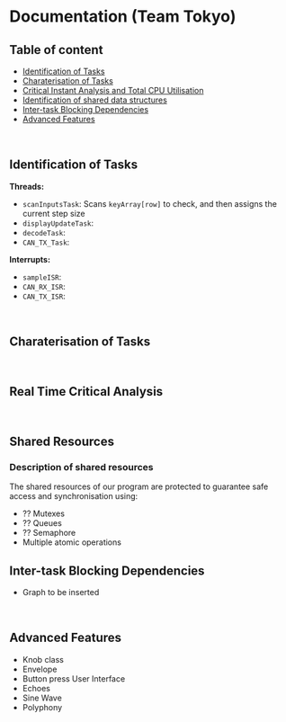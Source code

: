 # Documentation (Team Tokyo)

## Table of content

- [Identification of Tasks](./README.md#identification-of-tasks)
- [Charaterisation of Tasks](./README.md#charaterisation-of-tasks)
- [Critical Instant Analysis and Total CPU Utilisation](./README.md#real-time-critical-analysis)
- [Identification of shared data structures](./README.md#shared-resources)
- [Inter-task Blocking Dependencies](./README.md#dependencies)
- [Advanced Features](./README.md#advanced-features)

</br>

## Identification of Tasks

**Threads:**

- `scanInputsTask`: Scans `keyArray[row]` to check, and then assigns the current step size
- `displayUpdateTask`:
- `decodeTask`:
- `CAN_TX_Task`:

**Interrupts:**

- `sampleISR`:
- `CAN_RX_ISR`:
- `CAN_TX_ISR`:

</br>

## Charaterisation of Tasks

</br>

## Real Time Critical Analysis

<!-- A critical time analysis is crucial to predict whether all the tasks will be executed within the deadlines of a system.
To do this, it is necessary to analyse the total latency of the system by computing the execution times for the worst case scenario possible and compare it to the latency of the lowest-priority
<!-- task. -->
<!--
| Task                         | Priority (Low to High) | Minimum Initiation Interval (ms) <img src="https://render.githubusercontent.com/render/math?math=\tau_i" width = "18"> | Worst-case Execution Time (ms) <img src="https://render.githubusercontent.com/render/math?math=T_i" width = "18"> | <img src="https://render.githubusercontent.com/render/math?math=\left[\frac{\tau_n}{\tau_i} \right] T_i" width = "60"> (ms) | CPU Utilisation (%) |
| :--------------------------- | :--------------------: | :--------------------------------------------------------------------------------------------------------------------: | :---------------------------------------------------------------------------------------------------------------: | :-------------------------------------------------------------------------------------------------------------------------: | :-----------------: |
| `displayUpdateTask`          |           1            |                                                          100                                                           |                                                      16.334                                                       |                                                           16.334                                                            |       16.334        |
| `decodeTask`                 |           2            |                                                          25.2                                                          |                                                      0.0113                                                       |                                                            0.045                                                            |        0.045        |
| `CAN_TX_Task` & `CAN_TX_ISR` |           3            |                                                           60                                                           |                                                       0.012                                                       |                                                            0.020                                                            |        0.020        |
| `scanInputTask`              |           4            |                                                           20                                                           |                                                      0.3007                                                       |                                                            1.504                                                            |        1.504        |
| `sampleISR`                  |       Interrupt        |                                                        0.04545                                                         |                                                      0.0097                                                       |                                                           21.342                                                            |       21.342        |
| `CAN_RX_ISR`                 |       Interrupt        |                                                          0.7                                                           |                                                      0.00319                                                      |                                                            0.456                                                            |        0.456        |
|                              |                        |                                                                                                                        |                                                     **Total**                                                     |                                                           39.700                                                            |       39.700        | -->

<!-- The total latency obtained is 39.7ms, which is clearly less than the latency of our lowest-priority task `displayUpdateTask`: 100ms. Therefore none of the deadlines will be missed and our schedule will work without failures as all the tasks will be executed in the correct time frame.

_Note: The execution times of `CAN_TX_Task` and of `CAN_TX_ISR` were measured together as the former depends on the latter when simulating its worst-case scenario (a full queue of outgoing messages)._

The total CPU utilisation of our program is around **40%**. -->

</br>

## Shared Resources

### Description of shared resources

The shared resources of our program are protected to guarantee safe access and synchronisation using:

- ?? Mutexes
- ?? Queues
- ?? Semaphore
- Multiple atomic operations

<!-- 1. The `keyArray`, which represents the state of all the input pins to the STM32. It is protected by the `keyArrayMutex` mutex that is used to write to it, or read to it in short bursts in order to minimize its locking time.

1. The `keyArray_prev`, which stores the last state of the keyboard keys being pressed, is also protected by the same `keyArrayMutex` mutex.

1. The `currentStepSize`, which stores the current step size of the note being played, is only written to using atomic store operations as it is accessed by the `sampleISR` interrupt and can therefore not be protected by a Mutex.

1. Similarly, the `notes_playing` boolean array stores whether or not a certain note is being played (it is used for one of our advanced features: polyphony) and has its elements modified only using atomic operations. This also because it is accessed inside the `sampleISR` interrupt, and as the whole array does not need to be synchronized and updated at once, atomic operations are used instead of a possible critical section.

1. The `msgInQ` queue, which acts as a buffer for incoming messages from the CAN Bus.

1. The last received message, `RX_Message`, which is protected by the `RX_MessageMutex` mutex as it is accessed in multiple threads (mainly the decodeTask and the updateDisplayTask (for debugging)). When used in the decodeTask thread, it is only accessed briefly to store its content into a local variable that is then used for the computational analysis of its content, still to minimize locking time.

1. The `msgOutQ` queue, which acts as a buffer for outgoing messages to the CAN Bus.

1. The `CAN_TX_Semaphore` counting semaphore, used to regulate the number of messages being sent out to the CAN Bus. Its use will be explained further in the next section.

1. Several board state variables, namely `isMuted` `isReceiverBoard` `lastMiddleCANRX` and `boardIndex` which are written to using atomic stores. This is once again because they can be accessed in an interrupt, such as `isMuted` in the `sampleISR` interrupt.

1. Multiple objects of custom classes [CAN_Knob](./lib/Knob/can_knob.hpp), [Button](./lib/Button/button.hpp) and [Detect](./lib/Detect/detect.hpp) whose member variables are all written to using atomic operations, as they can be accessed in interrupts, such as `knob3.getRotation()` in the `sampleISR` interrupt. -->

## Inter-task Blocking Dependencies

- Graph to be inserted
<!--
All dependencies between the tasks of our program can be visualized in a dependency graph:

<img src="./dependency_graph.jpg" alt="Dependency Graph" width="550"/>

Where all red dependencies are external dependencies, interrupts are represented by an ellipsis, threads are represented by a rounded rectangle, and queues have been explicitely represented as green rectangles for a more detailed representation of dependencies.

We note that mutexes are ignored in this dependency graph as they contain non-blocking operations, and always unlock the ressource after a short period of time. Atomic operations are also ignored, as they do not cause problems with dependencies.

As shown in the graph, the RX and TX queues, respectively `msgInQ` and `msgOutQ` are dependencies for all tasks accessing them. This is because they are blocking whenever a task wants to read from them but they are empty (such as for the `decodeTask`), as well as when a task wants to write to them but they are full (such as for `CAN_TX_Task`).

The dependency between `CAN_TX_Task` and `CAN_TX_ISR` is because of the Counting Semaphore `CAN_TX_Semaphore` that regulates the flow of outgoing messages to the CAN Bus. This is because the STM32 can only load three messages at a time to be sent out to the bus. This semaphore therefore blocks the `CAN_TX_Task` thread until an output slot is free.

As this graph is acyclic (i.e. there are no cycles/loops), this means that there are **no risks of deadlocks** in our program. -->

</br>

## Advanced Features

- Knob class
- Envelope
- Button press User Interface
- Echoes
- Sine Wave
- Polyphony

<!-- As part of this project, we have implemented several advanced features:

- A board mode Button (Button of Knob 0) that, when being pressed, sets the current board as Receiver and all other connected boards to be Senders. (_Note: by default all boards are set to be receivers until a specific one is chosen_)

- A mute-switch has been implemented: by simply pressing on the Button of Knob 3 (the right-most knob), the output speaker of the current board will be disabled (and a `X` will be displayed instead of the volume level after `Vol:`).

- The octave of a Receiver board can be chosen using Knob 2 (displayed on the screen as `Oct:`).

- We have also implemented support for Sinusoidal Waveforms, which can be chosen with Knob 1 (displayed on the screen as `~:`). This was implemented using look-up tables that are generated on start-up of the board (the implementation for this feature is in [sample_library.hpp](./lib/SampleLibrary/sample_library.hpp)).

- We have implemented polyphony for the Sinusoidal Waveform, such that multiple notes from multiple boards with different octaves, can be played at once (without clipping).

- We have implemented Handshaking with up to 3 boards to determine their relative positions (displayed as `Idx` on their respective screens).

- This handshaking is then used to dynamically change the octaves of all contiguous boards, such that a board is always set to an octave higher than the one on its left.

- When multiple boards are connected, 'Knob 3' which controls the volume and 'Knob 1' which changes the type of waveform, are synchronized across all the boards. This is implemented using the [CAN_Knob](./lib/Knob/can_knob.hpp) custom object class which makes this code easily scalable to accomodate more advanced features. -->
